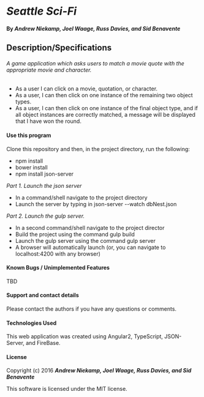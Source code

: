 # _Seattle Sci-Fi_

#### By _**Andrew Niekamp, Joel Waage, Russ Davies, and Sid Benavente**_

## Description/Specifications

###### A game application which asks users to match a movie quote with the appropriate movie and character.

  * As a user I can click on a movie, quotation, or character.
  * As a user, I can then click on one instance of the remaining two object types.
  * As a user, I can then click on one instance of the final object type, and if all object instances are correctly matched, a message will be displayed that I have won the round.

#### Use this program
Clone this repository and then, in the project directory, run the following:
* npm install
* bower install
* npm install json-server

_*Part 1. Launch the json server*_
* In a command/shell navigate to the project directory
* Launch the server by typing in json-server --watch dbNest.json

_*Part 2. Launch the gulp server.*_
* In a second command/shell navigate to the project director
* Build the project using the command gulp build
* Launch the gulp server using the command gulp server
* A browser will automatically launch (or, you can navigate to localhost:4200 with any browser)

#### Known Bugs / Unimplemented Features
TBD

#### Support and contact details
Please contact the authors if you have any questions or comments.

#### Technologies Used
This web application was created using Angular2, TypeScript, JSON-Server, and FireBase.

#### License
Copyright (c) 2016 _**Andrew Niekamp, Joel Waage, Russ Davies, and Sid Benavente**_

This software is licensed under the MIT license.
